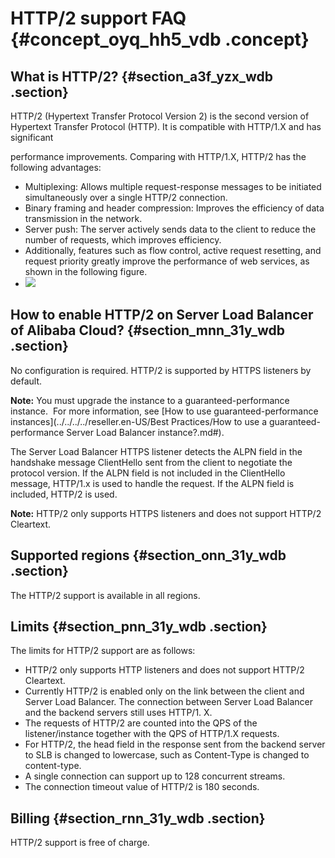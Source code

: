 # HTTP/2 support FAQ {#concept_oyq_hh5_vdb .concept}

## What is HTTP/2? {#section_a3f_yzx_wdb .section}

HTTP/2 \(Hypertext Transfer Protocol Version 2\) is the second version of Hypertext Transfer Protocol \(HTTP\). It is compatible with HTTP/1.X and has significant

performance improvements. Comparing with HTTP/1.X, HTTP/2 has the following advantages:

-   Multiplexing: Allows multiple request-response messages to be initiated simultaneously over a single HTTP/2 connection.
-   Binary framing and header compression: Improves the efficiency of data transmission in the network.
-   Server push: The server actively sends data to the client to reduce the number of requests, which improves efficiency.
-   Additionally, features such as flow control, active request resetting, and request priority greatly improve the performance of web services, as shown in the following figure.
-   ![](http://static-aliyun-doc.oss-cn-hangzhou.aliyuncs.com/assets/img/4294/15382898743266_en-US.png)


## How to enable HTTP/2 on Server Load Balancer of Alibaba Cloud? {#section_mnn_31y_wdb .section}

No configuration is required. HTTP/2 is supported by HTTPS listeners by default.

**Note:** You must upgrade the instance to a guaranteed-performance instance.  For more information, see [How to use guaranteed-performance instances](../../../../reseller.en-US/Best Practices/How to use a guaranteed-performance Server Load Balancer instance?.md#).

The Server Load Balancer HTTPS listener detects the ALPN field in the handshake message ClientHello sent from the client to negotiate the protocol version. If the ALPN field is not included in the ClientHello message, HTTP/1.x is used to handle the request. If the ALPN field is included, HTTP/2 is used.

**Note:** HTTP/2 only supports HTTPS listeners and does not support HTTP/2 Cleartext.

## Supported regions {#section_onn_31y_wdb .section}

The HTTP/2 support is available in all regions.

## Limits {#section_pnn_31y_wdb .section}

The limits for HTTP/2 support are as follows:

-   HTTP/2 only supports HTTP listeners and does not support HTTP/2 Cleartext.
-   Currently HTTP/2 is enabled only on the link between the client and Server Load Balancer. The connection between Server Load Balancer and the backend servers still uses HTTP/1. X.
-   The requests of HTTP/2 are counted into the QPS of the listener/instance together with the QPS of HTTP/1.X requests.
-   For HTTP/2, the head field in the response sent from the backend server to SLB is changed to lowercase, such as Content-Type is changed to content-type.
-   A single connection can support up to 128 concurrent streams.
-   The connection timeout value of HTTP/2 is 180 seconds.

## Billing {#section_rnn_31y_wdb .section}

HTTP/2 support is free of charge.


